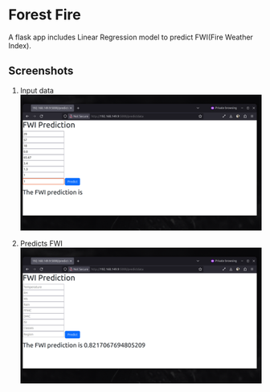 # Forest Fire
A flask app includes Linear Regression model to predict FWI(Fire Weather Index). 

## Screenshots

1. Input data
![Screenshot](/s1.png)

2. Predicts FWI
![Screenshot](/s2.png)
